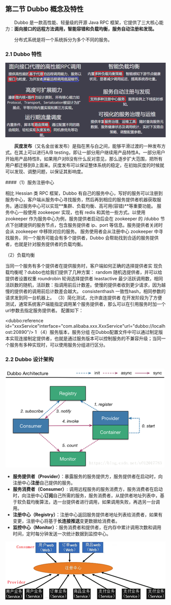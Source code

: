 ## 第二节 Dubbo 概念及特性

&emsp;&emsp;Dubbo 是一款高性能、轻量级的开源 Java RPC 框架，它提供了三大核心能力：**面向接口的远程方法调用，智能容错和负载均衡，服务自动注册和发现。**

&emsp;&emsp;分布式系统是将一个系统拆分为多个不同的服务。


### 2.1 Dubbo 特性


<img src="./img9/06-characteristic.png" width=600>

&emsp;&emsp;**灰度发布**（又名金丝雀发布）是指在黑与白之间，能够平滑过渡的一种发布方式。在其上可以进行A/B testing，即让一部分用户继续用产品特性A，一部分用户开始用产品特性B，如果用户对B没有什么反对意见，那么逐步扩大范围，把所有用户都迁移到B上面来。灰度发布可以保证整体系统的稳定，在初始灰度的时候就可以发现、调整问题，以保证其影响度。


####（1）服务注册中心

相比 Hessian 类 RPC 框架，Dubbo 有自己的服务中心，写好的服务可以注册到服务中心，客户端从服务中心寻找服务，然后再到相应的服务提供者机器获取服务。通过服务中心可以实现**集群、负载均衡、高可用(容错)**等重要功能。
服务中心一般使用 zookeeper 实现，也有 redis 和其他一些方式。以使用 zookeeper 作为服务中心为例，服务提供者启动后会在 zookeeper 的 /dubbo 节点下创建提供的服务节点，包含服务提供者 ip、port 等信息。服务提供者关闭时会从 zookeeper 中移除对应的服务。
服务使用者会从注册中心 zookeeper 中寻找服务，同一个服务可能会有多个提供者，Dubbo 会帮助找到合适的服务提供者，也就是针对服务提供者的负载均衡。


（2）负载均衡

当同一个服务有多个提供者在提供服务时，客户端如何正确的选择提供者实 现负载均衡呢？dubbo也给我们提供了几种方案：
random 随机选提供者，并可以给提供者设置权重
roundrobin 轮询选择提供者
leastactive 最少活跃调用数，相同活跃数的随机，活跃数：指调用前后计数差。使慢的提供者收到更少请求，因为越慢的提供者的调用前后计数差会越大。
consistenthash 一致性hash，相同参数的请求发到同一台机器上。
（3）简化测试，允许直连提供者
在开发阶段为了方便测试，通常系统客户端能指定调用某个服务提供者，那么可以在引用服务时加一个url参数去指定服务提供者。 配置如下：

 <dubbo:reference id="xxxService"interface="com.alibaba.xxx.XxxService"url="dubbo://localhost:20890"/>
1
（4）服务版本，服务分组
在Dubbo配置文件中可以通过制定版本实现连接制定提供者，也就是通过服务版本可以控制服务的不兼容升级；当同一个服务有多种实现时，可以使用服务分组进行区分。

### 2.2 Dubbo 设计架构

<img src="./img9/07-framework.png" width=500>


* **服务提供者（Provider）**：暴露服务的服务提供方，服务提供者在启动时，向注册中心**注册**自己提供的服务。
* **服务消费者（Consumer）**: 调用远程服务的服务消费方，服务消费者在启动时，向注册中心**订阅**自己所需的服务，服务消费者，从提供者地址列表中，基于软负载均衡算法，选一台提供者进行调用，如果调用失败，再选另一台调用。
* **注册中心（Registry）**：注册中心返回服务提供者地址列表给消费者，如果有变更，注册中心将基于**长连接推送**变更数据给消费者。
* **监控中心（Monitor）**：服务消费者和提供者，在内存中累计调用次数和调用时间，定时每分钟发送一次统计数据到监控中心。

<img src="./img9/08-Registry.png" width=600>


